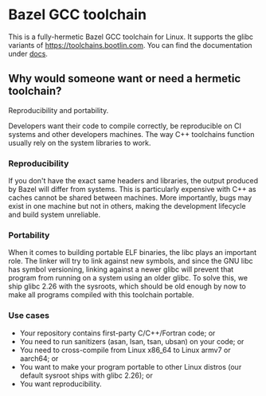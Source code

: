 # Bazel GCC toolchain

This is a fully-hermetic Bazel GCC toolchain for Linux. It supports the glibc variants of
https://toolchains.bootlin.com. You can find the documentation under [docs](./docs/).

## Why would someone want or need a hermetic toolchain?

Reproducibility and portability.

Developers want their code to compile correctly, be reproducible on CI systems and other developers
machines. The way C++ toolchains function usually rely on the system libraries to work.

### Reproducibility

If you don't have the exact same headers and libraries, the output produced by Bazel will differ
from systems. This is particularly expensive with C++ as caches cannot be shared between machines.
More importantly, bugs may exist in one machine but not in others, making the development lifecycle
and build system unreliable.

### Portability

When it comes to building portable ELF binaries, the libc plays an important role. The linker will
try to link against new symbols, and since the GNU libc has symbol versioning, linking against a
newer glibc will prevent that program from running on a system using an older glibc. To solve this,
we ship glibc 2.26 with the sysroots, which should be old enough by now to make all programs
compiled with this toolchain portable.

### Use cases

* Your repository contains first-party C/C++/Fortran code; or
* You need to run sanitizers (asan, lsan, tsan, ubsan) on your code; or
* You need to cross-compile from Linux x86_64 to Linux armv7 or aarch64; or
* You want to make your program portable to other Linux distros (our default sysroot ships with
glibc 2.26); or
* You want reproducibility.
